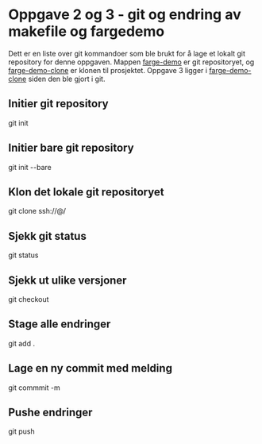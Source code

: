 # Oppgave 2 og 3 - git og endring av makefile og fargedemo
Dett er en liste over git kommandoer som ble brukt for å lage et lokalt
git repository for denne oppgaven.
Mappen [farge-demo](farge-demo) er git repositoryet, og [farge-demo-clone](farge-demo-clone) er klonen til prosjektet.
Oppgave 3 ligger i [farge-demo-clone](farge-demo-clone) siden den ble gjort i git.

## Initier git repository
git init

## Initier bare git repository
git init --bare

## Klon det lokale git repositoryet
git clone ssh://<brukernavn>@<lokalip>/<lokal-mappe-plassering> <klonenavn>

## Sjekk git status
git status

## Sjekk ut ulike versjoner
git checkout <sha-settes-her>

## Stage alle endringer
git add .

## Lage en ny commit med melding
git commmit -m <melding>

## Pushe endringer
git push
